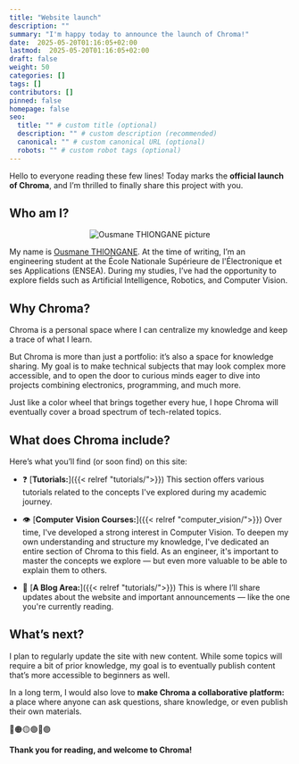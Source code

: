 ```yaml
---
title: "Website launch"
description: ""
summary: "I'm happy today to announce the launch of Chroma!"
date:  2025-05-20T01:16:05+02:00
lastmod:  2025-05-20T01:16:05+02:00
draft: false
weight: 50
categories: []
tags: []
contributors: []
pinned: false
homepage: false
seo:
  title: "" # custom title (optional)
  description: "" # custom description (recommended)
  canonical: "" # custom canonical URL (optional)
  robots: "" # custom robot tags (optional)
---
```


Hello to everyone reading these few lines! Today marks the **official launch of Chroma**, and I’m thrilled to finally share this project with you.

## Who am I?

<p align="center">
    <img src="/chroma/images/pp.jpg" alt="Ousmane THIONGANE picture" class="w-full h-auto" />
    </br>
</p>

My name is [Ousmane THIONGANE](https://mowibox.github.io/). At the time of writing, I’m an engineering student at the École Nationale Supérieure de l'Électronique et ses Applications (ENSEA). During my studies, I’ve had the opportunity to explore fields such as Artificial Intelligence, Robotics, and Computer Vision.

## Why Chroma?

Chroma is a personal space where I can centralize my knowledge and keep a trace of what I learn.

But Chroma is more than just a portfolio: it’s also a space for knowledge sharing. My goal is to make technical subjects that may look complex more accessible, and to open the door to curious minds eager to dive into projects combining electronics, programming, and much more.

Just like a color wheel that brings together every hue, I hope Chroma will eventually cover a broad spectrum of tech-related topics.

## What does Chroma include?

Here’s what you’ll find (or soon find) on this site:

- :question: [**Tutorials:**]({{< relref "tutorials/">}}) This section offers various tutorials related to the concepts I've explored during my academic journey.

- :eye: [**Computer Vision Courses:**]({{< relref "computer_vision/">}}) Over time, I've developed a strong interest in Computer Vision. To deepen my own understanding and structure my knowledge, I've dedicated an entire section of Chroma to this field. As an engineer, it's important to master the concepts we explore — but even more valuable to be able to explain them to others.

- :speech_balloon: [**A Blog Area:**]({{< relref "tutorials/">}}) This is where I’ll share updates about the website and important announcements — like the one you're currently reading.

## What’s next?

I plan to regularly update the site with new content. While some topics will require a bit of prior knowledge, my goal is to eventually publish content that’s more accessible to beginners as well.

In a long term, I would also love to **make Chroma a collaborative platform:** a place where anyone can ask questions, share knowledge, or even publish their own materials.

🔴🟠🟡🟢🔵🟣

**Thank you for reading, and welcome to Chroma!**
